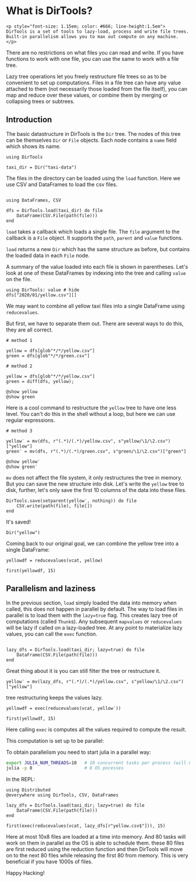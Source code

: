 # What is DirTools?

~~~
<p style="font-size: 1.15em; color: #666; line-height:1.5em">
DirTools is a set of tools to lazy-load, process and write file trees. Built-in parallelism allows you to max out compute on any machine.
</p>
~~~

There are no restrictions on what files you can read and write. If you have functions to work with one file, you can use the same to work with a file tree.

Lazy tree operations let you freely restructure file trees so as to be convenient to set up computations. Files in a file tree can have any value attached to them (not necessarily those loaded from the file itself), you can map and reduce over these values, or combine them by merging or collapsing trees or subtrees.

## Introduction

The basic datastructure in DirTools is the `Dir` tree. The nodes of this tree can be themselves `Dir` or `File` objects. Each node contains a `name` field which shows its name.

```julia:dir1
using DirTools

taxi_dir = Dir("taxi-data")
```

The files in the directory can be loaded using the `load` function. Here we use CSV and DataFrames to load the csv files.

```julia:dir1

using DataFrames, CSV

dfs = DirTools.load(taxi_dir) do file
    DataFrame(CSV.File(path(file)))
end
```

`load` takes a callback which loads a single file. The `file` argument to the callback is a `File` object. It supports the `path`, `parent` and `value` functions.

`load` returns a new `Dir` which has the same structure as before, but contains the loaded data in each `File` node.


A summary of the value loaded into each file is shown in parentheses. Let's look at one of these DataFrames by indexing into the tree and calling `value` on the file.

```julia:dir1
using DirTools: value # hide
dfs["2020/01/yellow.csv"][]
```

We may want to combine all yellow taxi files into a single DataFrame using `reducevalues`.

But first, we have to separate them out. There are several ways to do this, they are all correct.

```julia:dir1
# method 1

yellow = dfs[glob"*/*/yellow.csv"]
green = dfs[glob"*/*/green.csv"]

# method 2

yellow = dfs[glob"*/*/yellow.csv"]
green = diff(dfs, yellow);

@show yellow
@show green
```

Here is a cool command to restructure the `yellow` tree to have one less level. You can't do this in the shell without a loop, but here we can use regular expressions.

```julia:dir1
# method 3

yellow′ = mv(dfs, r"(.*)/(.*)/yellow.csv", s"yellow/\1/\2.csv")["yellow"]
green′ = mv(dfs, r"(.*)/(.*)/green.csv", s"green/\1/\2.csv")["green"]

@show yellow′
@show green′
```

`mv` does not affect the file system, it only restructures the tree in memory. But you can save the new structure into disk. Let's write the `yellow` tree to disk, further, let's only save the first 10 columns of the data into these files.

```julia:dir1
DirTools.save(setparent(yellow′, nothing)) do file
    CSV.write(path(file), file[])
end
```

It's saved!
```julia:dir1
Dir("yellow")
```

Coming back to our original goal, we can combine the yellow tree into a single DataFrame:

```julia:dir1
yellowdf = reducevalues(vcat, yellow)

first(yellowdf, 15)
```

## Parallelism and laziness

In the previous section, `load` simply loaded the data into memory when called, this does not happen in parallel by default. The way to load files in parallel is to load them with the `lazy=true` flag. This creates lazy tree of computations (called `Thunk`s). Any subsequent `mapvalues` or `reducevalues` will be lazy if called on a lazy-loaded tree. At any point to materialize lazy values, you can call the `exec` function.


```julia:dir1

lazy_dfs = DirTools.load(taxi_dir; lazy=true) do file
    DataFrame(CSV.File(path(file)))
end
```

Great thing about it is you can still filter the tree or restructure it.

```julia:dir1
yellow′ = mv(lazy_dfs, r"(.*)/(.*)/yellow.csv", s"yellow/\1/\2.csv")["yellow"]
```
tree restructuring keeps the values lazy.

```julia:dir1
yellowdf = exec(reducevalues(vcat, yellow′))

first(yellowdf, 15)
```

Here calling `exec` is computes all the values required to compute the result.

This computation is set up to be parallel:

To obtain parallelism you need to start julia in a parallel way:

```sh
export JULIA_NUM_THREADS=10   # 10 concurrent tasks per process (will use multi-threading)
julia -p 8                    # 8 OS pocesses
```

In the REPL:

```julia:cool
using Distributed
@everywhere using DirTools, CSV, DataFrames

lazy_dfs = DirTools.load(taxi_dir; lazy=true) do file
    DataFrame(CSV.File(path(file)))
end

first(exec(reducevalues(vcat, lazy_dfs[r"yellow.csv$"])), 15)
```

Here at most 10x8 files are loaded at a time into memory. And 80 tasks will work on them in parallel as the OS is able to schedule them. these 80 files are first reduced using the reduction function and then DirTools will move on to the next 80 files while releasing the first 80 from memory. This is very beneficial if you have 1000s of files.

Happy Hacking!
